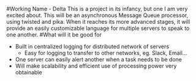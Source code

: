 #Working Name - Delta
This is a project in its infancy, but one I am very excited about. This will be an asynchronous Message Queue processor, using twisted and pika.
When it reaches its more advanced stages, it will provide an easily customizable language for multiple servers to speak to one another.
#What will it be good for
  * Built in centralized logging for distributed network of servers
    * Easy for logging to transfer to other networks, eg. Slack, Email...
  * One server can easily alert another when a task needs to be done
  * Will make scalability and efficient use of processing power very obtainable


